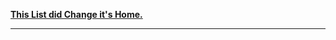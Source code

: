 
[**This List did Change it's Home.**](https://github.com/EzioTheDeadPoet/SME-FT-/blob/SMEFT-2.0/README.md)

---
